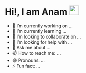 # Hi!, I am Anam <img src="https://raw.githubusercontent.com/anamkhxn/dexterpuru/master/wave.gif" width="30px">

<!--
**anamkhxn/anamkhxn** is a ✨ _special_ ✨ repository because its `README.md` (this file) appears on your GitHub profile.
-->


- 🔭 I’m currently working on ...
- 🌱 I’m currently learning ...
- 👯 I’m looking to collaborate on ...
- 🤔 I’m looking for help with ...
- 💬 Ask me about ...
- 📫 How to reach me: ...
- 😄 Pronouns: ...
- ⚡ Fun fact: ...
